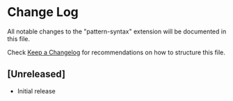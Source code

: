 # Change Log
All notable changes to the "pattern-syntax" extension will be documented in this file.

Check [Keep a Changelog](http://keepachangelog.com/) for recommendations on how to structure this file.

## [Unreleased]
- Initial release